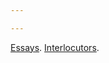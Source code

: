 ```yaml
---

---
```

[Essays](./essays.html).
[Interlocutors](./interlocutors.html).

<br><br><br><br><br><br><br><br><br><br><br><br><br><br><br><br><br><br><br><br>